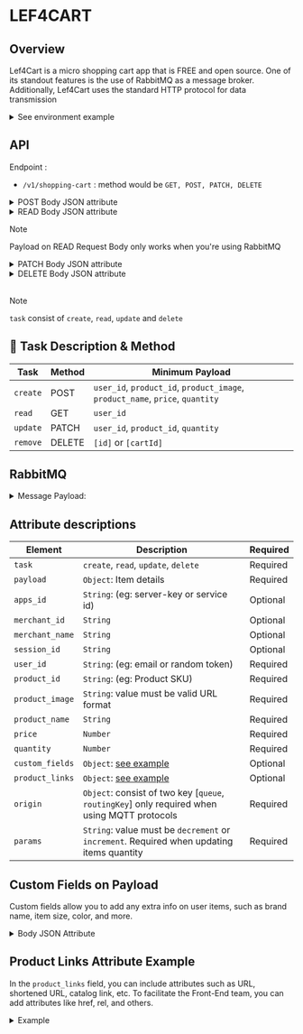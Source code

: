 # LEF4CART

## Overview

Lef4Cart is a micro shopping cart app that is FREE and open source. One of its standout features is the use of RabbitMQ as a message broker. Additionally, Lef4Cart uses the standard HTTP protocol for data transmission

<details>
<summary>See environment example</summary>

## ENVIRONMENT EXAMPLE

```shell
# USING AT DOCKER CONTAINER
DATABASE_URL="mongodb://username:password@host.docker.internal:27017/shoppingCart?retryWrites=true&authSource=admin&directConnection=true"
# USING AT LOCALHOST
DATABASE_URL="mongodb://username:password@localhost:27017/shoppingCart?retryWrites=true&authSource=admin&directConnection=true"
## APP ENV
NODE_ENV="DEVELOPMENT"

## RABBITMQ ENV
RBMQ_URL="amqp://username:password@localhost:5672"
# CONFIG FOR CONSUMER
RBMQ_CART_EXCHANGE="lef4cart"
RBMQ_CART_QUEUE="sub.cartMessageQueue"
RBMQ_CART_ROUTING_KEY="cartMessageRoutingKey"
# CONFIG FOR PUBLISHER
RBMQ_PUB_QUEUE="pub.cartMessageQueue"
RBMQ_PUB_ROUTING_KEY="pub.MessageRouting"
## LOCAL SERVICE ENV
SERVICE_LOCAL_PORT="8081"

## DOCKER ENV
COMPOSE_PROJECT_NAME="shopping-cart"

```
</details>

## API

Endpoint :

* `/v1/shopping-cart` : method would be `GET, POST, PATCH, DELETE`

<details>
<summary>POST Body JSON attribute </summary>

```json
  {
    "task": "create",
    "payload": {
      "apps_id": "6606cc8ed9c25c6c5f00b48b",
      "merchant_id": "5798426b-8c7c-4064-b43b-d51e5ef6067b",
      "merchant_name": "My Favorite Store",
      "session_id": "a0a8ae1a-aa31-488c-9a6c-cfda44202446",
      "user_id": "deanknowles@valpreal.com",
      "product_id": "6606cc8e1b69fbabf8a3b534",
      "product_image": "https://images.mediaservice.io/example.jpeg",
      "product_name": "Apple Vision Pro",
      "price": 1000000,
      "quantity": 1
    }
  }
```
</details>

<details>
<summary>READ Body JSON attribute</summary>

```json
  {
    "task": "read",
    "payload": {
      "user_id": "deanknowles@valpreal.com"
    }
  }
```

</details>

> [!NOTE]
>
> Payload on READ Request Body only works when you're using RabbitMQ

<details>
<summary>PATCH Body JSON attribute</summary>

```json
  {
    "task": "update",
    "payload": {
      "user_id": "deanknowles@valpreal.com",
      "product_id": "6606cc8e1b69fbabf8a3b534",
      "quantity": 2,
      "params": "params"
    }
  }
```
> `PARAMS:` value must be `increment` or `decrement`
</details>

<details>
<summary>DELETE Body JSON attribute</summary>

```json
  {
    "task": "delete",
    "payload": {
        "id": ["arrayOfIDs"]
    }
  }
```
>`arrayOfIDs`: ID must be in array format consist of cart ID / ID's. eg: [1, 2, 3, 4]
</details><br>

>[!NOTE]
> `task` consist of `create`, `read`, `update` and `delete`


## 📍 Task Description & Method

| Task | Method | Minimum Payload |
| ---- | ------ | ------- |
| `create` | POST | `user_id`, `product_id`, `product_image`, `product_name`, `price`, `quantity` |
| `read` | GET | `user_id` |
| `update` | PATCH | `user_id`, `product_id`, `quantity` |
| `remove` | DELETE | `[id]` or `[cartId]` |

## RabbitMQ

<details>
<summary>Message Payload:</summary>

```json
{
    "task": "create",
    "payload": {
      "apps_id": "6606cc8ed9c25c6c5f00b48b",
      "merchant_id": "5798426b-8c7c-4064-b43b-d51e5ef6067b",
      "merchat_name": "XYZ Company",
      "merchant_name": "My Favorite Store",
      "session_id": "a0a8ae1a-aa31-488c-9a6c-cfda44202446",
      "user_id": "deanknowles@valpreal.com",
      "product_id": "6606cc8e1b69fbabf8a3b534",
      "product_image": "https://images.mediaservice.io/example.jpeg",
      "product_name": "Apple Vision Pro",
      "price": 1000000,
      "quantity": 1
    },
    "origin": {
      "queue": "customerOrder",
      "routingKey": "customerOrderKey"
    }
}
```

</details>

## Attribute descriptions

| Element   |  Description| Required |
| -------   |  ----------- | -------- |
| `task`    |  `create`, `read`, `update`, `delete` | Required
| `payload` | `Object`: Item details | Required
| `apps_id` | `String`: (eg: server-key or service id) | Optional
| `merchant_id` | `String` | Optional
| `merchant_name` | `String` | Optional
| `session_id` | `String` | Optional
| `user_id` | `String`: (eg: email or random token) | Required
| `product_id` | `String`: (eg: Product SKU) | Required
| `product_image` | `String`: value must be valid URL format | Required
| `product_name` | `String` | Required
| `price` | `Number` | Required
| `quantity` | `Number` | Required
| `custom_fields` | `Object`: [see example](#custom-fields-on-payload)  | Optional
| `product_links` | `Object`: [see example](#product-links-attribute-example) | Optional
| `origin` | `Object`: consist of two key [`queue`, `routingKey`] only required when using MQTT protocols | Required
| `params` | `String`: value must be `decrement` or `increment`. Required when updating items quantity | Required

## Custom Fields on Payload

Custom fields allow you to add any extra info on user items, such as brand name, item size, color, and more.

<details>
<summary>Body JSON Attribute</summary>

```json
{
  "task": "create",
  "payload": {
    "custom_fields": {
      "brand": "XYZ",
      "color": "Green",
      "size": "XL"
    }
  }
}
```

</details>

## Product Links Attribute Example

In the `product_links` field, you can include attributes such as URL, shortened URL, catalog link, etc. To facilitate the Front-End team, you can add attributes like href, rel, and others.

<details>
<summary>Example</summary>

```json
{
  "product_links": {
    "url": "https://resource.e-commerce.app/product/apple-vision-pro-x",
    "rel": "_blank",
    "brochure": {
      "url": "https://resource.e-commerce.app/product/apple-vision-pro-x/brochure.pdf",
      "method": "GET"
    }
  }
}
```

OR

```json
{
  "product_links": {
    "video_preview": "https://preview.media.app/dasno238as3/demo.video",
    "video_link": "https://www.youtube.com/watch?v=abcdef"
  }
}
```

</details>